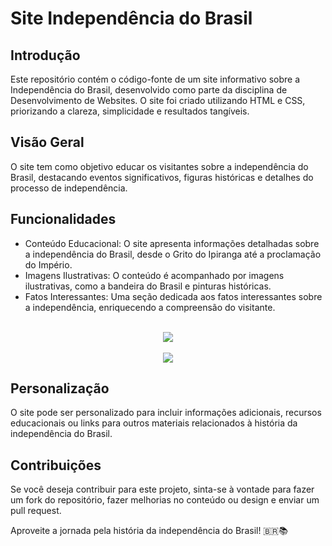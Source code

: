 # Site Independência do Brasil

## Introdução

Este repositório contém o código-fonte de um site informativo sobre a Independência do Brasil, desenvolvido como parte da disciplina de Desenvolvimento de Websites. O site foi criado utilizando HTML e CSS, priorizando a clareza, simplicidade e resultados tangíveis.

## Visão Geral

O site tem como objetivo educar os visitantes sobre a independência do Brasil, destacando eventos significativos, figuras históricas e detalhes do processo de independência.

## Funcionalidades

- Conteúdo Educacional: O site apresenta informações detalhadas sobre a independência do Brasil, desde o Grito do Ipiranga até a proclamação do Império.
- Imagens Ilustrativas: O conteúdo é acompanhado por imagens ilustrativas, como a bandeira do Brasil e pinturas históricas.
- Fatos Interessantes: Uma seção dedicada aos fatos interessantes sobre a independência, enriquecendo a compreensão do visitante.

<div align="center">
  <br><img src="https://github.com/user-attachments/assets/03404de0-c926-49d6-be59-077c3c9c94d2" text-align: center>
</div>

<div align="center">
  <br><img src="https://github.com/user-attachments/assets/35374c92-d324-4157-b605-594776dd0dde" aling=center>
</div>

## Personalização

O site pode ser personalizado para incluir informações adicionais, recursos educacionais ou links para outros materiais relacionados à história da independência do Brasil.

## Contribuições

Se você deseja contribuir para este projeto, sinta-se à vontade para fazer um fork do repositório, fazer melhorias no conteúdo ou design e enviar um pull request.

Aproveite a jornada pela história da independência do Brasil! 🇧🇷📚
